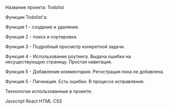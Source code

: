 Название проекта:
Todolist





Функции Todolist'a:

Функция 1 - создание и удаление.

Функция 2 - поиск и сортировка.

Функция 3 - Подробный просмотр конкретной задачи.

Функция 4 - Использование роутинга. Выдача ошибки на несуществующую страницу. Простая навигация.

Функция 5 - Добавление комментария. Регистрация пока не добавлена. 

Функция 5 - Пагинация. Есть ошибки. В процессе исправления.



Технологии использованные в проекте:


Javscript
React
HTML
CSS